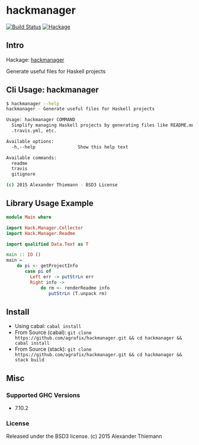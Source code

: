 hackmanager
=====

[![Build Status](https://travis-ci.org/agrafix/hackmanager.svg)](https://travis-ci.org/agrafix/hackmanager)
[![Hackage](https://img.shields.io/hackage/v/hackmanager.svg)](http://hackage.haskell.org/package/hackmanager)

## Intro

Hackage: [hackmanager](http://hackage.haskell.org/package/hackmanager)

Generate useful files for Haskell projects

## Cli Usage: hackmanager

```sh
$ hackmanager --help
hackmanager - Generate useful files for Haskell projects

Usage: hackmanager COMMAND
  Simplify managing Haskell projects by generating files like README.md,
  .travis.yml, etc.

Available options:
  -h,--help                Show this help text

Available commands:
  readme                   
  travis                   
  gitignore                

(c) 2015 Alexander Thiemann - BSD3 License

```

## Library Usage Example

```haskell
module Main where

import Hack.Manager.Collector
import Hack.Manager.Readme

import qualified Data.Text as T

main :: IO ()
main =
    do pi <- getProjectInfo
       case pi of
         Left err -> putStrLn err
         Right info ->
             do rm <- renderReadme info
                putStrLn (T.unpack rm)

```

## Install

* Using cabal: `cabal install `
* From Source (cabal): `git clone https://github.com/agrafix/hackmanager.git && cd hackmanager && cabal install`
* From Source (stack): `git clone https://github.com/agrafix/hackmanager.git && cd hackmanager && stack build`


## Misc

### Supported GHC Versions

* 7.10.2

### License

Released under the BSD3 license.
(c) 2015 Alexander Thiemann
